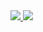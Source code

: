 <a href="https://portal.azure.com/#create/Microsoft.Template/uri/https%3A%2F%2Fgioso.github.io%2Ftemp%2Fdeploy.json" target="_blank">
<img src="http://azuredeploy.net/deploybutton.png"/>
</a>
<a href="http://armviz.io/#/?load=https%3A%2F%2Fgioso.github.io%2Ftemp%2Fdeploy.json" target="_blank">
<img src="http://armviz.io/visualizebutton.png"/>
</a>
